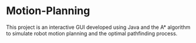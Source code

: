 # Motion-Planning
This project is an interactive GUI developed using Java and the A* algorithm to simulate robot motion planning and the optimal pathfinding process.
